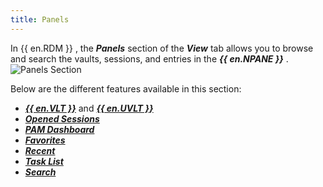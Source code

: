 ```yaml
---
title: Panels
---
```

In {{ en.RDM }} , the ***Panels*** section of the ***View*** tab allows you to browse and search the vaults, sessions, and entries in the ***{{ en.NPANE }}*** .  
![Panels Section](https://webdevolutions.azureedge.net/docs/en/rdm/windows/RDMWin2012.png) 

Below are the different features available in this section:  

* [***{{ en.VLT }}***](/rdm/windows/commands/view/panels/vault/) and [***{{ en.UVLT }}***](/rdm/windows/commands/view/panels/vault/) 
* [***Opened Sessions***](/rdm/windows/commands/view/panels/opened-sessions/) 
* [***PAM Dashboard***](/rdm/windows/commands/view/panels/pam-dashboard/) 
* [***Favorites***](/rdm/windows/user-interface/navigation-pane/favorite-entries/) 
* [***Recent***](/rdm/windows/user-interface/navigation-pane/most-recently-used-entries/) 
* [***Task List***](/rdm/windows/commands/view/panels/task-list/) 
* [***Search***](/rdm/windows/commands/view/panels/search/) 
